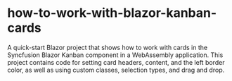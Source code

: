 # how-to-work-with-blazor-kanban-cards
A quick-start Blazor project that shows how to work with cards in the Syncfusion Blazor Kanban component in a WebAssembly application. This project contains code for setting card headers, content, and the left border color, as well as using custom classes, selection types, and drag and drop.
